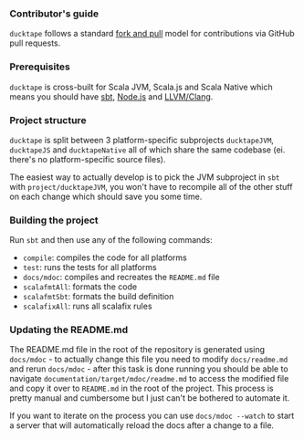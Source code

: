 ### Contributor's guide

`ducktape` follows a standard [fork and pull](https://docs.github.com/en/pull-requests/collaborating-with-pull-requests/proposing-changes-to-your-work-with-pull-requests/about-pull-requests) model for contributions via GitHub pull requests.

### Prerequisites

`ducktape` is cross-built for Scala JVM, Scala.js and Scala Native which means you should have [sbt](https://www.scala-sbt.org/), [Node.js](https://nodejs.org/en) and [LLVM/Clang](https://scala-native.org/en/stable/user/setup.html).

### Project structure

`ducktape` is split between 3 platform-specific subprojects `ducktapeJVM`, `ducktapeJS` and `ducktapeNative` all of which share the same codebase (ei. there's no platform-specific source files).

The easiest way to actually develop is to pick the JVM subproject in `sbt` with `project/ducktapeJVM`, you won't have to recompile all of the other stuff on each change which should save you some time.

### Building the project

Run `sbt` and then use any of the following commands:

* `compile`: compiles the code for all platforms
* `test`: runs the tests for all platforms
* `docs/mdoc`: compiles and recreates the `README.md` file
* `scalafmtAll`: formats the code
* `scalafmtSbt`: formats the build definition
* `scalafixAll`: runs all scalafix rules

### Updating the README.md
The README.md file in the root of the repository is generated using `docs/mdoc` - to actually change this file you need to modify `docs/readme.md` and rerun `docs/mdoc` - after this task is done running you should be able to navigate `documentation/target/mdoc/readme.md` to access the modified file and copy it over to `README.md` in the root of the project. This process is pretty manual and cumbersome but I just can't be bothered to automate it.

If you want to iterate on the process you can use `docs/mdoc --watch` to start a server that will automatically reload the docs after a change to a file.
